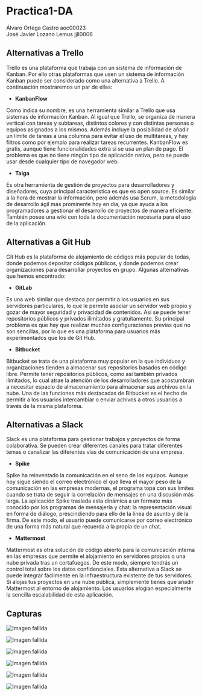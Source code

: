 
# Practica1-DA

Álvaro Ortega Castro aoc00023  
José Javier Lozano Lemus jjll0006

## Alternativas a Trello

Trello es una plataforma que trabaja con un sistema de información de Kanban. Por ello otras plataformas que usen un sistema de información Kanban puede ser considerado como una alternativa a Trello. A continuación mostraremos un par de ellas:

- **KanbanFlow**

Como indica su nombre, es una herramienta similar a Trello que usa sistemas de información Kanban. Al igual que Trello, se organiza de manera vertical con tareas y subtareas, distintos colores y con distintas personas o equipos asignados a los mismos. Además incluye la posibilidad de añadir un límite de tareas a una columna para evitar el uso de multitareas, y hay filtros como por ejemplo para realizar tareas recurrentes. KanbanFlow es gratis, aunque tiene funcionalidades extra si se usa un plan de pago. El problema es que no tiene ningún tipo de aplicación nativa, pero se puede usar desde cualquier tipo de navegador web.

- **Taiga**

Es otra herramienta de gestión de proyectos para desarrolladores y diseñadores, cuya principal característica es que es open source. Es similar a la hora de mostrar la información, pero además usa Scrum, la metodología de desarrollo ágil más prominente hoy en día, ya que ayuda a los programadores a gestionar el desarrollo de proyectos de manera eficiente. También posee una wiki con toda la documentación necesaria para el uso de la aplicación.

## Alternativas a Git Hub

Git Hub es la plataforma de alojamiento de códigos más popular de todas, donde podemos depositar códigos públicos, y donde podemos crear organizaciones para desarrollar proyectos en grupo. Algunas alternativas que hemos encontrado:

- **GitLab**

Es una web similar que destaca por permitir a los usuarios en sus servidores particulares, lo que le permite asociar un servidor web propio y gozar de mayor seguridad y privacidad de contenidos. Así se puede tener repositorios públicos y privados ilimitados y gratuitamente. Su principal problema es que hay que realizar muchas configuraciones previas que no son sencillas, por lo que es una plataforma para usuarios más experimentados que los de Git Hub.

- **Bitbucket**

Bitbucket se trata de una plataforma muy popular en la que individuos y organizaciones tienden a almacenar sus repositorios basados en código libre. Permite tener repositorios públicos, como así también privados ilimitados, lo cual atrae la atención de los desarrolladores que acostumbran a necesitar espacio de almacenamiento para almacenar sus archivos en la nube. Una de las funciones más destacadas de Bitbucket es el hecho de permitir a los usuarios intercambiar o enviar achivos a otros usuarios a través de la misma plataforma.

## Alternativas a Slack

Slack es una plataforma para gestionar trabajos y proyectos de forma colaborativa. Se pueden crear diferentes canales para tratar diferentes temas o canalizar las diferentes vías de comunicación de una empresa.

- **Spike**

Spike ha reinventado la comunicación en el seno de los equipos. Aunque hoy sigue siendo el correo electrónico el que lleva el mayor peso de la comunicación en las empresas modernas, el programa topa con sus límites cuando se trata de seguir la correlación de mensajes en una discusión más larga. La aplicación Spike traslada esta dinámica a un formato más conocido por los programas de mensajería y chat: la representación visual en forma de diálogo, prescindiendo para ello de la línea de asunto y de la firma. De este modo, el usuario puede comunicarse por correo electrónico de una forma más natural que recuerda a la propia de un chat.


- **Mattermost**

Mattermost es otra solución de código abierto para la comunicación interna en las empresas que permite el alojamiento en servidores propios o una nube privada tras un cortafuegos. De este modo, siempre tendrás un control total sobre los datos confidenciales. Esta alternativa a Slack se puede integrar fácilmente en la infraestructura existente de tus servidores. Si alojas tus proyectos en una nube pública, simplemente tienes que añadir Mattermost al entorno de alojamiento. Los usuarios elogian especialmente la sencilla escalabilidad de esta aplicación.


## Capturas


![Imagen fallida](C:\Users\lenovo\Desktop\Pr1-DA\1)

![Imagen fallida](C:\Users\lenovo\Desktop\Pr1-DA\2)

![Imagen fallida](C:\Users\lenovo\Desktop\Pr1-DA\3)

![Imagen fallida](C:\Users\lenovo\Desktop\Pr1-DA\4)

![Imagen fallida](C:\Users\lenovo\Desktop\Pr1-DA\5)

![Imagen fallida](C:\Users\lenovo\Desktop\Pr1-DA\6)